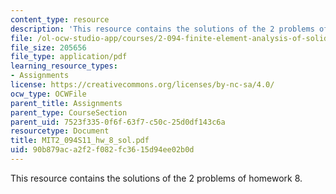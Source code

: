 ```yaml
---
content_type: resource
description: 'This resource contains the solutions of the 2 problems of homework 8. '
file: /ol-ocw-studio-app/courses/2-094-finite-element-analysis-of-solids-and-fluids-ii-spring-2011/90b879aca2f2f082fc3615d94ee02b0d_MIT2_094S11_hw_8_sol.pdf
file_size: 205656
file_type: application/pdf
learning_resource_types:
- Assignments
license: https://creativecommons.org/licenses/by-nc-sa/4.0/
ocw_type: OCWFile
parent_title: Assignments
parent_type: CourseSection
parent_uid: 7523f335-0f6f-63f7-c50c-25d0df143c6a
resourcetype: Document
title: MIT2_094S11_hw_8_sol.pdf
uid: 90b879ac-a2f2-f082-fc36-15d94ee02b0d
---
```

This resource contains the solutions of the 2 problems of homework 8. 